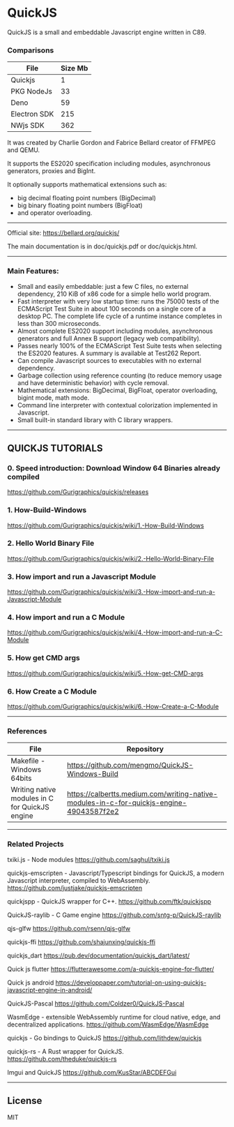 # QuickJS

QuickJS is a small and embeddable Javascript engine written in C89. 

### Comparisons
| File |  Size Mb |
| ------ | ------ |
| Quickjs| 1 |
| PKG NodeJs  | 33 |
| Deno     | 59 |
| Electron SDK     | 215 |
| NWjs SDK     | 362 |


It was created by Charlie Gordon and Fabrice Bellard creator of FFMPEG and QEMU.

It supports the ES2020 specification including modules, asynchronous generators, proxies and BigInt.

It optionally supports mathematical extensions such as:
- big decimal floating point numbers (BigDecimal)
- big binary floating point numbers (BigFloat) 
- and operator overloading.

-----------

Official site: https://bellard.org/quickjs/

The main documentation is in doc/quickjs.pdf or doc/quickjs.html.

-----------
### Main Features:

- Small and easily embeddable: just a few C files, no external dependency, 210 KiB of x86 code for a simple hello world program.
- Fast interpreter with very low startup time: runs the 75000 tests of the ECMAScript Test Suite in about 100 seconds on a single core of a desktop PC. The complete life cycle of a runtime instance completes in less than 300 microseconds.
- Almost complete ES2020 support including modules, asynchronous generators and full Annex B support (legacy web compatibility).
- Passes nearly 100% of the ECMAScript Test Suite tests when selecting the ES2020 features. A summary is available at Test262 Report.
- Can compile Javascript sources to executables with no external dependency.
- Garbage collection using reference counting (to reduce memory usage and have deterministic behavior) with cycle removal.
- Mathematical extensions: BigDecimal, BigFloat, operator overloading, bigint mode, math mode.
- Command line interpreter with contextual colorization implemented in Javascript.
- Small built-in standard library with C library wrappers.


-----------

## QUICKJS TUTORIALS

### 0. Speed introduction: Download Window 64 Binaries already compiled
https://github.com/Gurigraphics/quickjs/releases

### 1. How-Build-Windows
https://github.com/Gurigraphics/quickjs/wiki/1.-How-Build-Windows

### 2. Hello World Binary File
https://github.com/Gurigraphics/quickjs/wiki/2.-Hello-World-Binary-File

### 3. How import and run a Javascript Module
https://github.com/Gurigraphics/quickjs/wiki/3.-How-import-and-run-a-Javascript-Module

### 4. How import and run a C Module
https://github.com/Gurigraphics/quickjs/wiki/4.-How-import-and-run-a-C-Module

### 5. How get CMD args
https://github.com/Gurigraphics/quickjs/wiki/5.-How-get-CMD-args

### 6. How Create a C Module
https://github.com/Gurigraphics/quickjs/wiki/6.-How-Create-a-C-Module

 
 
-----------

### References
| File |  Repository |
| ------ | ------ |
| Makefile - Windows 64bits | https://github.com/mengmo/QuickJS-Windows-Build |
| Writing native modules in C for QuickJS engine | https://calbertts.medium.com/writing-native-modules-in-c-for-quickjs-engine-49043587f2e2 |


-----------

### Related Projects

txiki.js - Node modules
https://github.com/saghul/txiki.js

quickjs-emscripten - Javascript/Typescript bindings for QuickJS, a modern Javascript interpreter, compiled to WebAssembly.
https://github.com/justjake/quickjs-emscripten

quickjspp - QuickJS wrapper for C++.
https://github.com/ftk/quickjspp

QuickJS-raylib - C Game engine
https://github.com/sntg-p/QuickJS-raylib

qjs-glfw
https://github.com/rsenn/qjs-glfw

quickjs-ffi
https://github.com/shajunxing/quickjs-ffi

quickjs_dart
https://pub.dev/documentation/quickjs_dart/latest/

Quick js flutter
https://flutterawesome.com/a-quickjs-engine-for-flutter/

Quick js android
https://developpaper.com/tutorial-on-using-quickjs-javascript-engine-in-android/

QuickJS-Pascal
https://github.com/Coldzer0/QuickJS-Pascal

WasmEdge - extensible WebAssembly runtime for cloud native, edge, and decentralized applications.
https://github.com/WasmEdge/WasmEdge

quickjs - Go bindings to QuickJS 
https://github.com/lithdew/quickjs

quickjs-rs - A Rust wrapper for QuickJS.
https://github.com/theduke/quickjs-rs

Imgui and QuickJS
https://github.com/KusStar/ABCDEFGui


-----------

## License
MIT



